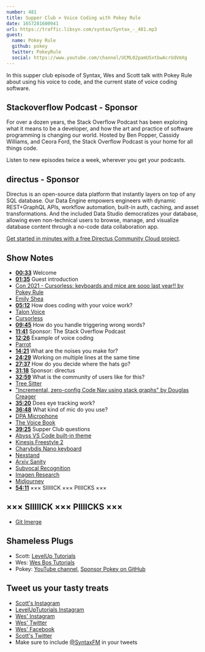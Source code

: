 ```yaml
---
number: 481
title: Supper Club × Voice Coding with Pokey Rule
date: 1657281600941
url: https://traffic.libsyn.com/syntax/Syntax_-_481.mp3
guest:
  name: Pokey Rule
  github: pokey
  twitter: PokeyRule
  social: https://www.youtube.com/channel/UCML02pamUSxtbwAcrUdVmXg
---
```


In this supper club episode of Syntax, Wes and Scott talk with Pokey Rule about using his voice to code, and the current state of voice coding software.

## Stackoverflow Podcast - Sponsor

For over a dozen years, the Stack Overflow Podcast has been exploring what it means to be a developer, and how the art and practice of software programming is changing our world. Hosted by Ben Popper, Cassidy Williams, and Ceora Ford, the Stack Overflow Podcast is your home for all things code.

Listen to new episodes twice a week, wherever you get your podcasts.

## directus - Sponsor

Directus is an open-source data platform that instantly layers on top of any SQL database. Our Data Engine empowers engineers with dynamic REST+GraphQL APIs, workflow automation, built-in auth, caching, and asset transformations. And the included Data Studio democratizes your database, allowing even non-technical users to browse, manage, and visualize database content through a no-code data collaboration app.

[Get started in minutes with a free Directus Community Cloud project](https://directus.cloud).

## Show Notes

* **[00:33](#t=00:33)** Welcome
* **[01:35](#t=01:35)** Guest introduction
* [Con 2021 - Cursorless: keyboards and mice are sooo last year!! by Pokey Rule](https://www.youtube.com/watch?v=Py9xjeIhxOg)
* [Emily Shea](https://www.youtube.com/watch?v=YKuRkGkf5HU)
* **[05:12](#t=05:12)** How does coding with your voice work?
* [Talon Voice](https://talonvoice.com/)
* [Cursorless](https://cursorless.org/)
* **[09:45](#t=09:45)** How do you handle triggering wrong words?
* **[11:41](#t=11:41)** Sponsor: The Stack Overflow Podcast
* **[12:26](#t=12:26)** Example of voice coding
* [Parrot](https://github.com/chaosparrot/parrot.py)
* **[14:21](#t=14:21)** What are the noises you make for?
* **[24:29](#t=24:29)** Working on multiple lines at the same time
* **[27:37](#t=27:37)** How do you decide where the hats go?
* **[31:18](#t=31:18)** Sponsor: directus
* **[32:59](#t=32:59)** What is the community of users like for this?
* [Tree Sitter](https://tree-sitter.github.io/tree-sitter/)
* ["Incremental, zero-config Code Nav using stack graphs" by Douglas Creager](https://www.youtube.com/watch?v=l2R1PTGcwrE)
* **[35:20](#t=35:20)** Does eye tracking work?
* **[36:48](#t=36:48)** What kind of mic do you use?
* [DPA Microphone](https://www.sweetwater.com/store/detail/4288HSBg--dpa-dfine-core-4288-omnidirectional-flex-headset-microphone-with-microdot-connector-long-length-b)
* [The Voice Book](https://www.amazon.com/Voice-Book-Caring-Protecting-Improving-dp-1641603305/dp/1641603305/)
* **[39:25](#t=39:25)** Supper Club questions
* [Abyss VS Code built-in theme](https://code.visualstudio.com/docs/getstarted/themes)
* [Kinesis Freestyle 2](https://kinesis-ergo.com/keyboards/freestyle2-keyboard/)
* [Charybdis Nano keyboard](https://bastardkb.com/charybdis-nano/)
* [Nexstand](http://www.nexstand.com)
* [Arxiv Sanity](https://arxiv-sanity-lite.com/)
* [Subvocal Recognition](https://en.wikipedia.org/wiki/Subvocal_recognition)
* [Imagen Research](https://imagen.research.google/)
* [Midjourney](https://www.midjourney.com/)
* **[54:11](#t=54:11)** ××× SIIIIICK ××× PIIIICKS ×××

## ××× SIIIIICK ××× PIIIICKS ×××

* [Git Imerge](https://github.com/mhagger/git-imerge)

## Shameless Plugs

* Scott: [LevelUp Tutorials](https://leveluptutorials.com/tutorials/keystone-js/introduction)
* Wes: [Wes Bos Tutorials](https://wesbos.com/courses)
* Pokey: [YouTube channel](https://www.youtube.com/channel/UCML02pamUSxtbwAcrUdVmXg), [Sponsor Pokey on GitHub](https://github.com/sponsors/pokey)

## Tweet us your tasty treats

* [Scott's Instagram](https://www.instagram.com/stolinski/)
* [LevelUpTutorials Instagram](https://www.instagram.com/LevelUpTutorials/)
* [Wes' Instagram](https://www.instagram.com/wesbos/)
* [Wes' Twitter](https://twitter.com/wesbos)
* [Wes' Facebook](https://www.facebook.com/wesbos.developer)
* [Scott's Twitter](https://twitter.com/stolinski)
* Make sure to include [@SyntaxFM](https://twitter.com/SyntaxFM) in your tweets
